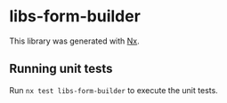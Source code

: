 # libs-form-builder

This library was generated with [Nx](https://nx.dev).

## Running unit tests

Run `nx test libs-form-builder` to execute the unit tests.
